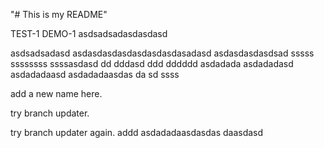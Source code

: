 "# This is my README" 

TEST-1
DEMO-1
asdsadsadasdasdasd

asdsadsadasd
asdasdasdasdasdasdasdasadasd
asdasdasdasdsad
sssss
ssssssss
ssssasdasd
dd
dddasd
ddd
dddddd
asdadada
asdadadasd
asdadadaasd
asdadadaasdas
da
sd
ssss

add a new name here.

try branch updater.

try branch updater again.
addd
asdadadaasdasdas
daasdasd
